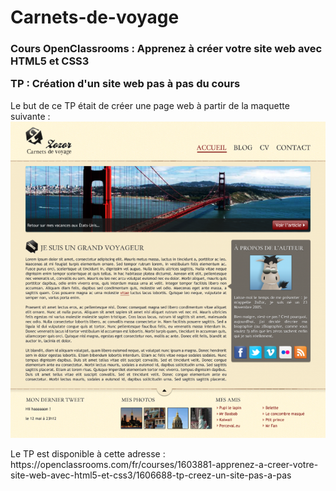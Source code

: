 # Carnets-de-voyage
### Cours OpenClassrooms : Apprenez à créer votre site web avec HTML5 et CSS3 <p> TP : Création d'un site web pas à pas du cours

Le but de ce TP était de créer une page web à partir de la maquette suivante : ![Maquette du Carnets de Voyage](/maquette_carnets_de_voyage.png)

<p> Le TP est disponible à cette adresse : https://openclassrooms.com/fr/courses/1603881-apprenez-a-creer-votre-site-web-avec-html5-et-css3/1606688-tp-creez-un-site-pas-a-pas
